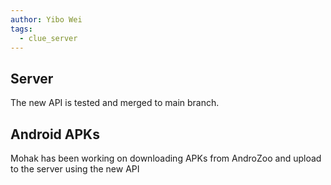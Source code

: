 ```yaml
---
author: Yibo Wei
tags:
  - clue_server
---
```

## Server
The new API is tested and merged to main branch.
## Android APKs
Mohak has been working on downloading APKs from AndroZoo and upload to the server using the new API